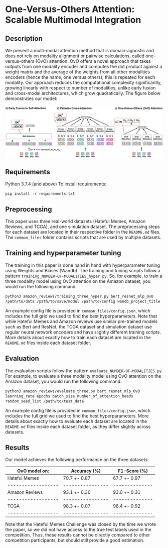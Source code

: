 # One-Versus-Others Attention: Scalable Multimodal Integration

## Description
We present a multi-modal attention method that is domain-agnostic and does not rely on modality alignment or pairwise calculations, called one-versus-others (OvO) attention. OvO offers a novel approach that takes outputs from one modality encoder and computes the dot product against a weight matrix and the average of the weights from all other modalities encoders (hence the name, one versus others); this is repeated for each modality. Our approach reduces the computational complexity significantly, growing linearly with respect to number of modalities, unlike early fusion and cross-modal architectures, which grow quadratically. The figure below demonstrates our model:

<img src="model_overview.png" width=2000>


## Requirements
Python 3.7.4 (and above)
To install requirements:

```setup
pip install -r requirements.txt
```
## Preprocessing
This paper uses three real-world datasets (Hateful Memes, Amazon Reviews, and TCGA), and one simulation dataset. The preprocessing steps for each dataset are located in their respective folder in the `README.md` files. The `common_files` folder contains scripts that are used by multiple datasets. 

## Training and hyperparameter tuning

The training in this paper is done hand in hand with hyperparameter tuning using Weights and Biases (Wandb). The training and tuning scripts follow a pattern `training_NUMBER-OF-MODALITIES_hyper.py`. So, for example, to train a three modality model using OvO attention on the Amazon dataset, you would run the following command:

```train
python3 amazon_reviews/training_three_hyper.py bert_resnet_mlp_OvO /path/to/data /path/to/save/model /path/to/config wandb_project_title
```
An example config file is provided in `common_files/config.json`, which includes the full grid we used to find the best hyperparameters. Note that while Hateful Memes and Amazon reviews use similar pre-trained models such as Bert and ResNet, the TCGA dataset and simulation dataset use regular neural network encoders and have slightly different training scripts. More details about exactly how to train each dataset are located in the `README.md` files inside each dataset folder.


## Evaluation

The evaluation scripts follow the pattern `evaluate_NUMBER-OF-MODALITIES.py`. For example, to evaluate a three modality model using OvO attention on the Amazon dataset, you would run the following command:

```train
python3 amazon_reviews/evaluate_three.py bert_resnet_mlp_OvO learning_rate epochs batch_size number_of_attention_heads random_seed_list /path/to/test_data
```
An example config file is provided in `common_files/config.json`, which includes the full grid we used to find the best hyperparameters. More details about exactly how to evaluate each dataset are located in the `README.md` files inside each dataset folder, as they differ slightly across datasets.


## Results

Our model achieves the following performance on the three datasets:

| OvO model on:      | Accuracy (%)    | F1-Score (%)   |
| ------------------ |---------------- | -------------- |
| Hateful Memes      |  70.7 +- 0.87   | 67.7 +- 0.97   |
| ------------------ |---------------- | -------------- |
| Amazon Reviews     |  93.1 +- 0.30   | 93.0 +- 0.31   |
| ------------------ |---------------- | -------------- |
| TCGA               |  98.3 +- 0.07   | 98.4 +- 0.92   |
| ------------------ |---------------- | -------------- |

Note that the Hateful Memes Challenge was closed by the time we wrote the paper, so we did not have access to the true test labels used in the competition. Thus, these results cannot be directly compared to other competition participants, but should still provide a good estimation. 
